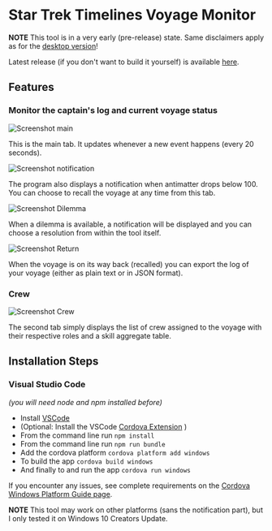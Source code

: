# Star Trek Timelines Voyage Monitor

**NOTE** This tool is in a very early (pre-release) state. Same disclaimers apply as for the [desktop version](/README.md)!

Latest release (if you don't want to build it yourself) is available [here](https://github.com/IAmPicard/StarTrekTimelinesSpreadsheet/releases/tag/v0.0.2-voyage).

## Features

### Monitor the captain's log and current voyage status

![Screenshot main](docs/Voyage_Main.png "main screenshot")

This is the main tab. It updates whenever a new event happens (every 20 seconds).

![Screenshot notification](docs/Voyage_Notification.png "notification screenshot")

The program also displays a notification when antimatter drops below 100. You can choose to recall the voyage at any time from this tab.

![Screenshot Dilemma](docs/Voyage_Dilemma.png "Dilemma screenshot")

When a dilemma is available, a notification will be displayed and you can choose a resolution from within the tool itself.

![Screenshot Return](docs/Voyage_Return.png "Return screenshot")

When the voyage is on its way back (recalled) you can export the log of your voyage (either as plain text or in JSON format).

### Crew

![Screenshot Crew](docs/Voyage_Crew.png "Crew screenshot")

The second tab simply displays the list of crew assigned to the voyage with their respective roles and a skill aggregate table.

## Installation Steps

### Visual Studio Code
*(you will need node and npm installed before)*
- Install [VSCode](https://code.visualstudio.com/)
- (Optional: Install the VSCode [Cordova Extension](https://marketplace.visualstudio.com/items?itemName=vsmobile.cordova-tools) )
- From the command line run `npm install`
- From the command line run `npm run bundle`
- Add the cordova platform `cordova platform add windows`
- To build the app `cordova build windows`
- And finally to and run the app `cordova run windows`

If you encounter any issues, see complete requirements on the [Cordova Windows Platform Guide page](https://cordova.apache.org/docs/en/latest/guide/platforms/win8/).

**NOTE** This tool may work on other platforms (sans the notification part), but I only tested it on Windows 10 Creators Update.
